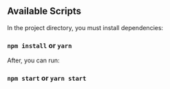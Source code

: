 ## Available Scripts

In the project directory, you must install dependencies:

### `npm install` or `yarn`
 
After, you can run:

### `npm start` or `yarn start`

